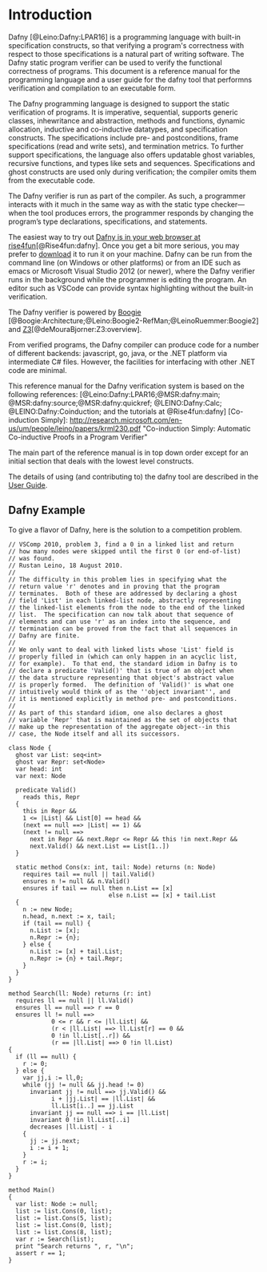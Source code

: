 # Introduction

Dafny [@Leino:Dafny:LPAR16] is a programming language with built-in specification constructs,
so that verifying a program's correctness with respect to those specifications
is a natural part of writing software.
The Dafny static program verifier can be used to verify the functional
correctness of programs.
This document is a reference manual for the programming language and a user guide
for the dafny tool that performns verification and compilation to an
executable form.

The Dafny programming language is designed to support the static
verification of programs. It is imperative, sequential, supports generic
classes, inhewritance and abstraction, methods and functions, dynamic allocation, inductive and
co-inductive datatypes, and specification constructs. The
specifications include pre- and postconditions, frame specifications
(read and write sets), and termination metrics. To further support
specifications, the language also offers updatable ghost variables,
recursive functions, and types like sets and sequences. Specifications
and ghost constructs are used only during verification; the compiler
omits them from the executable code.

The Dafny verifier is run as part of the compiler. As such, a programmer
interacts with it much in the same way as with the static type
checker—when the tool produces errors, the programmer responds by
changing the program’s type declarations, specifications, and statements.

The easiest way to try out [Dafny is in your web browser at
rise4fun](http://rise4fun.com/Dafny)[@Rise4fun:dafny]. Once you get a bit
more serious, you may prefer to [download](http://dafny.codeplex.com/) it
to run it on your machine. Dafny can be run from the command
line (on Windows or other platforms) or from an IDE
such as emacs or
Microsoft Visual Studio 2012 (or newer), where the Dafny
verifier runs in the background while the programmer is editing the
program. An editor such as VSCode can provide syntax highlighting without
the built-in verification.

The Dafny verifier is powered
by [Boogie](http://research.microsoft.com/boogie)
[@Boogie:Architecture;@Leino:Boogie2-RefMan;@LeinoRuemmer:Boogie2]
and [Z3](https://github.com/z3prover)[@deMouraBjorner:Z3:overview].

From verified programs, the Dafny compiler can produce code for a number
of different backends: javascript, go, java, or
the .NET platform via intermediate C\# files. However, the
facilities for interfacing with other .NET code are minimal.

This reference manual for the Dafny verification system is
based on the following references:
[@Leino:Dafny:LPAR16;@MSR:dafny:main;
@MSR:dafny:source;@MSR:dafny:quickref; @LEINO:Dafny:Calc;
@LEINO:Dafny:Coinduction;
and the tutorials at @Rise4fun:dafny]
[Co-induction Simply]: http://research.microsoft.com/en-us/um/people/leino/papers/krml230.pdf  "Co-induction Simply: Automatic Co-inductive Proofs in a Program Verifier"

The main part of the reference manual is in top down order except for an
initial section that deals with the lowest level constructs.

The details of using (and contributing to) the dafny tool are described in the [User Guide](#user-guide).

## Dafny Example
To give a flavor of Dafny, here is the solution to a competition problem.

```dafny
// VSComp 2010, problem 3, find a 0 in a linked list and return 
// how many nodes were skipped until the first 0 (or end-of-list) 
// was found.
// Rustan Leino, 18 August 2010.
//
// The difficulty in this problem lies in specifying what the 
// return value 'r' denotes and in proving that the program 
// terminates.  Both of these are addressed by declaring a ghost 
// field 'List' in each linked-list node, abstractly representing 
// the linked-list elements from the node to the end of the linked 
// list.  The specification can now talk about that sequence of 
// elements and can use 'r' as an index into the sequence, and 
// termination can be proved from the fact that all sequences in 
// Dafny are finite.
//
// We only want to deal with linked lists whose 'List' field is 
// properly filled in (which can only happen in an acyclic list, 
// for example).  To that end, the standard idiom in Dafny is to 
// declare a predicate 'Valid()' that is true of an object when 
// the data structure representing that object's abstract value  
// is properly formed.  The definition of 'Valid()' is what one
// intuitively would think of as the ''object invariant'', and  
// it is mentioned explicitly in method pre- and postconditions.  
//
// As part of this standard idiom, one also declares a ghost 
// variable 'Repr' that is maintained as the set of objects that
// make up the representation of the aggregate object--in this 
// case, the Node itself and all its successors.

class Node {
  ghost var List: seq<int>
  ghost var Repr: set<Node>
  var head: int
  var next: Node

  predicate Valid()
    reads this, Repr
  {
    this in Repr &&
    1 <= |List| && List[0] == head &&
    (next == null ==> |List| == 1) &&
    (next != null ==>
      next in Repr && next.Repr <= Repr && this !in next.Repr &&
      next.Valid() && next.List == List[1..])
  }

  static method Cons(x: int, tail: Node) returns (n: Node)
    requires tail == null || tail.Valid()
    ensures n != null && n.Valid()
    ensures if tail == null then n.List == [x]
                            else n.List == [x] + tail.List
  {
    n := new Node;
    n.head, n.next := x, tail;
    if (tail == null) {
      n.List := [x];
      n.Repr := {n};
    } else {
      n.List := [x] + tail.List;
      n.Repr := {n} + tail.Repr;
    }
  }
}

method Search(ll: Node) returns (r: int)
  requires ll == null || ll.Valid()
  ensures ll == null ==> r == 0
  ensures ll != null ==>
            0 <= r && r <= |ll.List| &&
            (r < |ll.List| ==> ll.List[r] == 0 && 
            0 !in ll.List[..r]) &&
            (r == |ll.List| ==> 0 !in ll.List)
{
  if (ll == null) {
    r := 0;
  } else {
    var jj,i := ll,0;
    while (jj != null && jj.head != 0)
      invariant jj != null ==> jj.Valid() && 
            i + |jj.List| == |ll.List| &&
            ll.List[i..] == jj.List
      invariant jj == null ==> i == |ll.List|
      invariant 0 !in ll.List[..i]
      decreases |ll.List| - i
    {
      jj := jj.next;
      i := i + 1;
    }
    r := i;
  }
}

method Main()
{
  var list: Node := null;
  list := list.Cons(0, list);
  list := list.Cons(5, list);
  list := list.Cons(0, list);
  list := list.Cons(8, list);
  var r := Search(list);
  print "Search returns ", r, "\n";
  assert r == 1;
}
```

